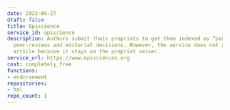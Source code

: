 ```yaml
---
date: 2022-06-27
draft: false
title: Episcience
service_id: episcience
description: Authors submit their preprints to get them indexed as “published” after
  peer-reviews and editorial decisions. However, the service does not publish the
  article because it stays on the preprint server.
service_url: https://www.episciences.org
cost: completely_free
functions:
- endorsement
repositories:
- hal
repo_count: 1
---
```



